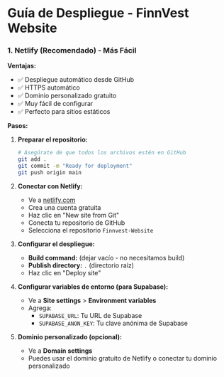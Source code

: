 # Guía de Despliegue - FinnVest Website

### 1. Netlify (Recomendado) - Más Fácil

**Ventajas:**
- ✅ Despliegue automático desde GitHub
- ✅ HTTPS automático
- ✅ Dominio personalizado gratuito
- ✅ Muy fácil de configurar
- ✅ Perfecto para sitios estáticos

**Pasos:**

1. **Preparar el repositorio:**
   ```bash
   # Asegúrate de que todos los archivos estén en GitHub
   git add .
   git commit -m "Ready for deployment"
   git push origin main
   ```

2. **Conectar con Netlify:**
   - Ve a [netlify.com](https://netlify.com)
   - Crea una cuenta gratuita
   - Haz clic en "New site from Git"
   - Conecta tu repositorio de GitHub
   - Selecciona el repositorio `Finnvest-Website`

3. **Configurar el despliegue:**
   - **Build command:** (dejar vacío - no necesitamos build)
   - **Publish directory:** `.` (directorio raíz)
   - Haz clic en "Deploy site"

4. **Configurar variables de entorno (para Supabase):**
   - Ve a **Site settings** > **Environment variables**
   - Agrega:
     - `SUPABASE_URL`: Tu URL de Supabase
     - `SUPABASE_ANON_KEY`: Tu clave anónima de Supabase

5. **Dominio personalizado (opcional):**
   - Ve a **Domain settings**
   - Puedes usar el dominio gratuito de Netlify o conectar tu dominio personalizado
